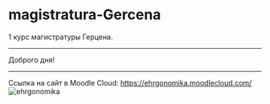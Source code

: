 # magistratura-Gercena
1 курс магистратуры Герцена.
***
Доброго дня!
***
Ссылка на сайт в Moodle Cloud: https://ehrgonomika.moodlecloud.com/
![ehrgonomika](http://secrets-of-women.ru/wp-content/uploads/2015/06/7-uprajnenii-dlya-schei_.jpg)
